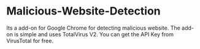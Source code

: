 # Malicious-Website-Detection
Its a add-on for Google Chrome for detecting malicious website. The add-on is simple and uses TotalVirus V2. You can get the API Key from VirusTotal for free.
